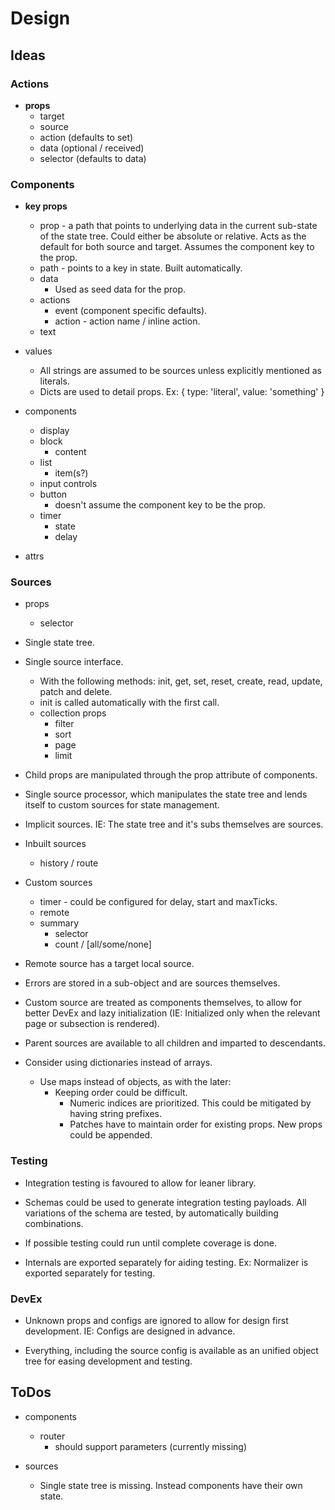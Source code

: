 # Design

## Ideas

### Actions

* **props**
	* target
	* source
	* action (defaults to set)
	* data (optional / received)
	* selector (defaults to data)

### Components

* **key props**
	* prop - a path that points to underlying data in the current sub-state of the state tree. Could either be absolute or relative. Acts as the default for both source and target. Assumes the component key to the prop.
	* path - points to a key in state. Built automatically.
	* data
		* Used as seed data for the prop.
	* actions
		* event (component specific defaults).
		* action - action name / inline action.
	* text
* values
	* All strings are assumed to be sources unless explicitly mentioned as literals.
	* Dicts are used to detail props. Ex: { type: 'literal', value: 'something' }
* components
	* display
	* block
		* content
	* list
		* item(s?)
	* input controls
	* button
		* doesn't assume the component key to be the prop.
	* timer
		* state
		* delay

* attrs

### Sources

* props
	* selector

* Single state tree.

* Single source interface.
	* With the following methods: init, get, set, reset, create, read, update, patch and delete.
	* init is called automatically with the first call.
	* collection props
		* filter
		* sort
		* page
		* limit

* Child props are manipulated through the prop attribute of components.

* Single source processor, which manipulates the state tree and lends itself to custom sources for state management.

* Implicit sources. IE: The state tree and it's subs themselves are sources.

* Inbuilt sources
	* history / route

* Custom sources
	* timer - could be configured for delay, start and maxTicks.
	* remote
	* summary
		* selector
		* count / [all/some/none]

* Remote source has a target local source.

* Errors are stored in a sub-object and are sources themselves.

* Custom source are treated as  components themselves, to allow for better DevEx and lazy initialization (IE: Initialized only when the relevant page or subsection is rendered).

* Parent sources are available to all children and imparted to descendants.

* Consider using dictionaries instead of arrays.
	* Use maps instead of objects, as with the later:
		* Keeping order could be difficult.
			* Numeric indices are prioritized. This could be mitigated by having string prefixes.
			* Patches have to maintain order for existing props. New props could be appended.

### Testing

* Integration testing is favoured to allow for leaner library.

* Schemas could be used to generate integration testing payloads. All variations of the schema are tested, by automatically building combinations.

* If possible testing could run until complete coverage is done.

* Internals are exported separately for aiding testing. Ex: Normalizer is exported separately for testing.

### DevEx

* Unknown props and configs are ignored to allow for design first development. IE: Configs are designed in advance.

* Everything, including the source config is available as an unified object tree for easing development and testing.

## ToDos

* components
	* router
		* should support parameters (currently missing)

* sources
	* Single state tree is missing. Instead components have their own state.
